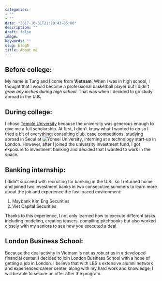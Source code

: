 ```yaml
---
categories:
- ""
- ""
date: "2017-10-31T21:28:43-05:00"
description: ""
draft: false
image: 
keywords: ""
slug: blog5
title: About me
---
```

## Before college:
My name is Tung and I come from **Vietnam**. When I was in high school, I thought that I would become a professional basketball player but I didn't *grow any inches during high school*. That was when I decided to go study abroad in the **U.S.**

## During college:
I chose [Temple University](https://www.temple.edu/) because the university was generous enough to give me a full scholarship. At first, I didn't know what I wanted to do so I tried a bit of everything: consulting club, case competitions, studying abroad in Seoul at ![Yonsei University](https://upload.wikimedia.org/wikipedia/en/thumb/9/95/YonseiUniversityEmblem.svg/1200px-YonseiUniversityEmblem.svg.png), interning at a technology start-up in London. However, after I joined the university investment fund, I got exposure to investment banking and decided that I wanted to work in the space. 

## Banking internship:
I didn't succeed with recruiting for banking in the U.S., so I returned home and joined two investment banks in two consecutive summers to learn more about the job and experience the fast-paced environment:

1. Maybank Kim Eng Securities
2. Viet Capital Securities

Thanks to this experience, I not only learned how to execute different tasks including modeling, creating teasers, compiling pitchbooks but also worked closely with my seniors to see how you executed a deal. 

## London Business School: 
Because the deal activity in Vietnam is not as robust as in a developed financial center, I decided to join London Business School with a hope of getting a job in London. I believe that with LBS's extensive alumni network and experienced career center, along with my hard work and knowledge, I will be able to secure an offer after the program. 
